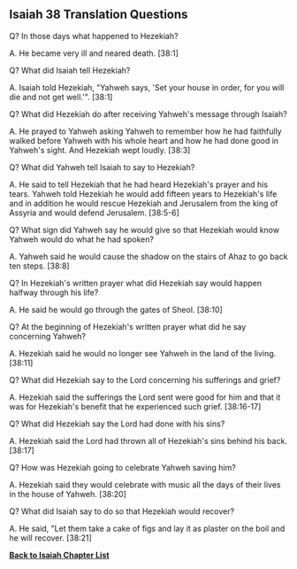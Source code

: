 ## Isaiah 38 Translation Questions ##

Q? In those days what happened to Hezekiah?

A. He became very ill and neared death. [38:1]

Q? What did Isaiah tell Hezekiah?

A. Isaiah told Hezekiah, "Yahweh says, 'Set your house in order, for you will die and not get well.'". [38:1]

Q? What did Hezekiah do after receiving Yahweh's message through Isaiah?

A. He prayed to Yahweh asking Yahweh to remember how he had faithfully walked before Yahweh with his whole heart and how he had done good in Yahweh's sight. And Hezekiah wept loudly. [38:3]

Q? What did Yahweh tell Isaiah to say to Hezekiah?

A. He said to tell Hezekiah that he had heard Hezekiah's prayer and his tears. Yahweh told Hezekiah he would add fifteen years to Hezekiah's life and in addition he would rescue Hezekiah and Jerusalem from the king of Assyria and would defend Jerusalem. [38:5-6]

Q? What sign did Yahweh say he would give so that Hezekiah would know Yahweh would do what he had spoken?

A. Yahweh said he would cause the shadow on the stairs of Ahaz to go back ten steps. [38:8]

Q? In Hezekiah's written prayer what did Hezekiah say would happen halfway through his life?

A. He said he would go through the gates of Sheol. [38:10]

Q? At the beginning of Hezekiah's written prayer what did he say concerning Yahweh?

A. Hezekiah said he would no longer see Yahweh in the land of the living. [38:11]

Q? What did Hezekiah say to the Lord concerning his sufferings and grief?

A. Hezekiah said the sufferings the Lord sent were good for him and that it was for Hezekiah's benefit that he experienced such grief. [38:16-17]

Q? What did Hezekiah say the Lord had done with his sins?

A. Hezekiah said the Lord had thrown all of Hezekiah's sins behind his back. [38:17]

Q? How was Hezekiah going to celebrate Yahweh saving him?

A. Hezekiah said they would celebrate with music all the days of their lives in the house of Yahweh. [38:20]

Q? What did Isaiah say to do so that Hezekiah would recover?

A. He said, "Let them take a cake of figs and lay it as plaster on the boil and he will recover. [38:21]

__[Back to Isaiah Chapter List](./)__

